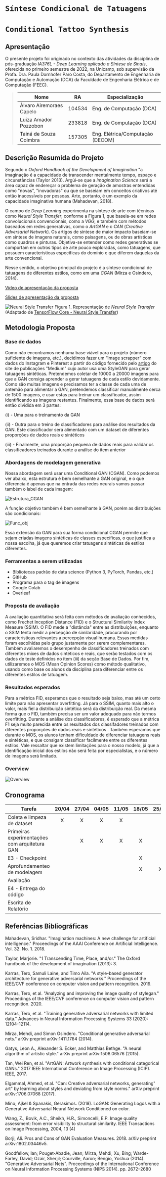 # `Síntese Condicional de Tatuagens`
# `Conditional Tattoo Synthesis`

## Apresentação

O presente projeto foi originado no contexto das atividades da disciplina de pós-graduação *IA376L - Deep Learning aplicado a Síntese de Sinais*,
oferecida no primeiro semestre de 2022, na Unicamp, sob supervisão da Profa. Dra. Paula Dornhofer Paro Costa, do Departamento de Engenharia de Computação e Automação (DCA) da Faculdade de Engenharia Elétrica e de Computação (FEEC).

> |Nome  | RA | Especialização |
> |--|--|--|
> | Álvaro Airemoraes Capelo | 104534  | Eng. de Computação (DCA) |
> | Luiza Amador Pozzobon  | 233818  | Eng. de Computação (DCA) |
> | Tainá de Souza Coimbra  | 157305  | Eng. Elétrica/Computação (DECOM)|


## Descrição Resumida do Projeto

Segundo o *Oxford Handbook of the Development of Imagination* "a imaginação é a capacidade de transcender mentalmente tempo, espaço e circunstâncias (Taylor 2013). Argúi-se que a *Imagination Science* será a área capaz de endereçar o problema de geração de amostras entendidas como "novas", "inovadoras" ou que se baseiam em conceitos criativos até então inacessíveis por pessoas. Arte, portanto, é um exemplo da capacidade imaginativa humana (Mahadevan, 2018).

O campo de *Deep Learning* experimenta na síntese de arte com técnicas como *Neural Style Transfer*, conforme a Figura 1, que baseia-se em redes convolucionais convencionais, como a *VGG*, e também com métodos baseados em redes generativas, como o *ArtGAN* e o *CAN* (*Creative Adversarial Network*). Os artigos de síntese de maior impacto baseiam-se em síntese de imagens naturais, como paisagens, ou de obras artísticas como quadros e pinturas. Objetiva-se entender como redes generativas se comportam em outros tipos de arte pouco exploradas, como tatuagens, que possuem características específicas do domínio e que diferem daquelas da arte convencional.

Nesse sentido, o objetivo principal do projeto é a síntese condicional de tatuagens de diferentes estilos, como em uma *CGAN* (Mirza e Osindero, 2014). 

[Vídeo de apresentação da proposta](https://drive.google.com/file/d/1gMa6kLvM8HA-Qn1lzsyJassvDKy_0cec/view?usp=sharing)

[Slides de apresentação da proposta](https://docs.google.com/presentation/d/1eDhK-lHYIR1Wcx5DfAkCAwHJCET9F_ZwPcIT8GlZu70/edit?usp=sharing)

![Neural Style Transfer](https://github.com/coimbra574/Projeto_IA376/blob/main/images/neural_style_transfer.jpeg)
Figura 1. Representação de _Neural Style Transfer_ (Adaptado de [TensorFlow Core - Neural Style Transfer](https://www.tensorflow.org/tutorials/generative/style_transfer))

## Metodologia Proposta

### Base de dados

Como não encontramos nenhuma base viável para o projeto (número suficiente de imagens, etc.), decidimos fazer um “image scrapper” com dados do Instagram e Pinterest a partir do código fornecido pelo [artigo](https://medium.com/vasily-betin/artificially-generated-tattoo-2d5fbe0f5146) do site de publicações "Medium" cujo autor usa uma StyleGAN para gerar tatuagens sintéticas. Pretendemos coletar de 10000 a 20000 imagens para que a GAN consiga aprender a gerar tatuagens de cada estilo devidamente. Como são muitas imagens e precisamos ter a classe de cada uma de antemão para alimentar a GAN, pretendemos classificar manualmente cerca de 1500 imagens, e usar estas para treinar um classificador, assim identificando as imagens restantes. Finalmente, essa base de dados será então dividida em 3 partes: 

(i) - Uma para o treinamento da GAN

(ii) - Outra para o treino de classificadores para análise dos resultados da GAN. Este classificador será alimentado com um dataset de diferentes proporções de dados reais e sintéticos

(iii) - Finalmente, uma proporção pequena de dados reais para validar os classificadores treinados durante a análise do item anterior


### Abordagens de modelagem generativa

Nossa abordagem será usar uma Conditional GAN (CGAN). Como podemos ver abaixo, esta estrutura é bem semelhante a GAN original, e o que diferencia é apenas que na entrada das redes neurais vamos passar também o label de cada imagem:

![Estrutura_CGAN](https://github.com/coimbra574/Projeto_IA376/blob/main/images/Estruturas_GAN_CGAN.PNG)

A função objetivo também é bem semelhante à GAN, porém as distribuições são condicionais:

![Func_obj](https://github.com/coimbra574/Projeto_IA376/blob/main/images/Objective_func_CGAN.PNG)

Essa extensão da GAN para sua forma condicional CGAN permite que sejam criadas imagens sintéticas de classes específicas, o que justifica a nossa escolha, já que queremos criar tatuagens sintéticas de estilos diferentes. 


### Ferramentas a serem utilizadas

- Bibliotecas padrão de data science (Python 3, PyTorch, Pandas, etc.)
- GitHub
- Programa para o tag de imagens
- Google Colab
- Overleaf

### Proposta de avaliação

A avaliação quantitativa será feita com métodos de avaliação conhecidos, como Frechet Inception Distance (FID) e o Structural Similarity Index Measure (SSIM). O FID mede a "distância" entre as distribuições, enquanto o SSIM tenta medir a percepção de similaridade, procurando por características relevantes a percepção visual humana. Essas medidas foram escolhidas pelo grupo justamente por serem complementares. Também avaliaremos o desempenho de classificadores treinados com diferentes mixes de dados sintéticos e reais, que serão testados com os dados de teste definidos no item (iii) da seção Base de Dados. Por fim, utilizaremos o MOS (Mean Opinion Scores) como método qualitativo, usando como base os alunos da disciplina para diferenciar entre os diferentes estilos de tatuagem.

### Resultados esperados

Para a métrica FID, esperamos que o resultado seja baixo, mas até um certo limite para não apresentar overfitting. Já para o SSIM, quanto mais alto o valor, mais fiel a distribuição sintética será da distribuição real. Da mesma forma que o FID, também precisa ser um valor adequado para não termos overfitting. Durante a análise dos classificadores, é esperado que a métrica F1 seja muito parecida entre os resultados dos classifadores treinados com diferentes proporções de dados reais e sintéticos . Também esperamos que durante o MOS, os alunos tenham dificuldade de diferenciar tatuagens reais e sintéticas, e que consigam classificar facilmente entre os diferentes estilos. Vale ressaltar que existem limitações para o nosso modelo, já que a identificação inicial dos estilos não será feita por especialistas, e o número de imagens será limitado. 

### Overview 

![Overview](https://github.com/coimbra574/Projeto_IA376/blob/main/images/overview_diagram.PNG)

## Cronograma
| Tarefa  | 20/04 | 27/04 | 04/05 | 11/05 | 18/05 | 25/05 | 01/06 | 08/06 | 15/06 | 22/06 | 29/06 | 04/07 | 06/07 |
| ------- |:-------------:|:---:|:---:|:---:|:---:|:---:|:---:|:---:|:---:|:---:|:---:|:---:|:---:|
| Coleta e limpeza de dataset | X | X | X | X |
| Primeiras experimentações com arquitetura GAN | | X | X | X | X |
| E3 - Checkpoint | | | | | X |
| Aprofundamenteo de modelagem ||||| X | X | X | X |
| Avaliação |||||||| X | X | X | X |
| E4 - Entrega do código |||||||||||| X |
| Escrita de Relatório ||||||| X | X | X | X | X | X | X |

## Referências Bibliográficas

Mahadevan, Sridhar. "Imagination machines: A new challenge for artificial intelligence." Proceedings of the AAAI Conference on Artificial Intelligence. Vol. 32. No. 1. 2018.

Taylor, Marjorie. "1 Transcending Time, Place, and/or." The Oxford handbook of the development of imagination (2013): 3.

Karras, Tero, Samuli Laine, and Timo Aila. "A style-based generator architecture for generative adversarial networks." Proceedings of the IEEE/CVF conference on computer vision and pattern recognition. 2019.

Karras, Tero, et al. "Analyzing and improving the image quality of stylegan." Proceedings of the IEEE/CVF conference on computer vision and pattern recognition. 2020.

Karras, Tero, et al. "Training generative adversarial networks with limited data." Advances in Neural Information Processing Systems 33 (2020): 12104-12114.

Mirza, Mehdi, and Simon Osindero. "Conditional generative adversarial nets." arXiv preprint arXiv:1411.1784 (2014).

Gatys, Leon A., Alexander S. Ecker, and Matthias Bethge. "A neural algorithm of artistic style." arXiv preprint arXiv:1508.06576 (2015).

Tan, Wei Ren, et al. "ArtGAN: Artwork synthesis with conditional categorical GANs." 2017 IEEE International Conference on Image Processing (ICIP). IEEE, 2017.

Elgammal, Ahmed, et al. "Can: Creative adversarial networks, generating" art" by learning about styles and deviating from style norms." arXiv preprint arXiv:1706.07068 (2017).

Mino, Ajkel & Spanakis, Gerasimos. (2018). LoGAN: Generating Logos with a Generative Adversarial Neural Network Conditioned on color.

Wang, Z., Bovik, A.C., Sheikh, H.R., Simoncelli, E.P. Image quality assessment: from error visibility to structural similarity. IEEE Transactions on Image Processing, 2004, 13 (4)

Borji, Ali. Pros and Cons of GAN Evaluation Measures. 2018. arXiv preprint arXiv:1802.03446v5.

Goodfellow, Ian; Pouget-Abadie, Jean; Mirza, Mehdi; Xu, Bing; Warde-Farley, David; Ozair, Sherjil; Courville, Aaron; Bengio, Yoshua (2014). "Generative Adversarial Nets". Proceedings of the International Conference on Neural Information Processing Systems (NIPS 2014). pp. 2672–2680
